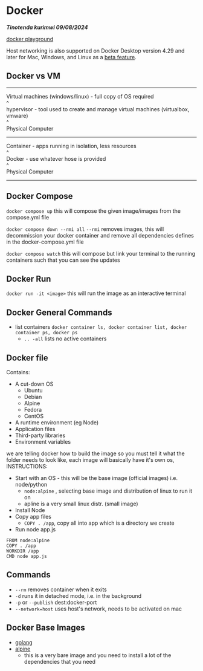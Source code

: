 # Docker

***Tinotenda kurimwi 09/08/2024***

[docker playground](https://labs.play-with-docker.com/)

Host networking is also supported on Docker Desktop version 4.29 and later for Mac, Windows, and Linux as a [beta feature](https://docs.docker.com/network/drivers/host/).

## Docker vs VM
---

Virtual machines (windows/linux) - full copy of OS required   <br>
^<br>
hypervisor - tool used to create and manage virtual machines (virtualbox, vmware)<br>
^<br>
Physical Computer

---

Container - apps running in isolation, less resources<br>
^<br>
Docker - use whatever hose is provided<br>
^<br>
Physical Computer

---

## Docker Compose

`docker compose up`
this will compose the given image/images from the compose.yml file

`docker compose down --rmi all`
`--rmi` removes images, this will decommission your docker container and remove all dependencies defines in the docker-compose.yml file

`docker compose watch`
this will compose but link your terminal to the running containers such that you can see the updates

## Docker Run

`docker run -it <image>` this will run the image as an interactive terminal

## Docker General Commands

- list containers `docker container ls, docker container list, docker container ps, docker ps`
    - `.. -all` lists no active containers

## Docker file

Contains:
- A cut-down OS
    - Ubuntu
    - Debian
    - Alpine
    - Fedora
    - CentOS
- A runtime environment (eg Node)
- Application files
- Third-party libraries
- Environment variables

we are telling docker how to build the image so you must tell it what the folder needs to look like, each image will basically have it's own os, INSTRUCTIONS:

- Start with an OS - this will be the base image (official images) i.e. node/python
    - `node:alpine` , selecting base image and distribution of linux to run it on
    - apline is a very small linux distr. (small image)
- Install Node
- Copy app files
    - `COPY . /app`, copy all into app which is a directory we create
- Run node app.js
```
FROM node:alpine
COPY . /app
WORKDIR /app
CMD node app.js
```
## Commands 
- `--rm` removes container when it exits
- `-d` runs it in detached mode, i.e. in the background
- `-p` or `--publish` dest:docker-port
- `--network=host` uses host's network, needs to be activated on mac


## Docker Base Images

- [golang](https://hub.docker.com/_/golang/)
- [alpine](https://hub.docker.com/_/alpine/)
    - this is a very bare image and you need to install a lot of the dependencies that you need